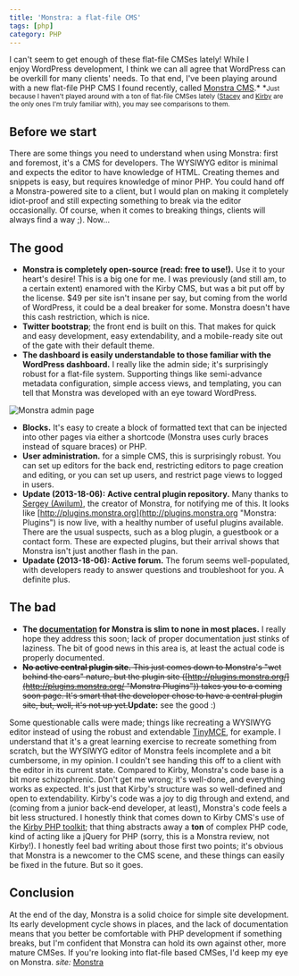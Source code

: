 ```yaml
---
title: 'Monstra: a flat-file CMS'
tags: [php]
category: PHP
---
```


I can't seem to get enough of these flat-file CMSes lately! While I enjoy WordPress development, I think we can all agree that WordPress can be overkill for many clients' needs. To that end, I've been playing around with a new flat-file PHP CMS I found recently, called [Monstra CMS](http://monstra.org/ "Monstra CMS").* *<small>Just because I haven't played around with a ton of flat-file CMSes lately ([Stacey](http://www.staceyapp.com/ "Stacey") and [Kirby](http://getkirby.com/ "Kirby") are the only ones I'm truly familiar with), you may see comparisons to them.</small>

## Before we start

There are some things you need to understand when using Monstra: first and foremost, it's a CMS for developers. The WYSIWYG editor is minimal and expects the editor to have knowledge of HTML. Creating themes and snippets is easy, but requires knowledge of minor PHP. You could hand off a Monstra-powered site to a client, but I would plan on making it completely idiot-proof and still expecting something to break via the editor occasionally. Of course, when it comes to breaking things, clients will always find a way ;). Now...

## The good

- **Monstra is completely open-source (read: free to use!).** Use it to your heart's desire! This is a big one for me. I was previously (and still am, to a certain extent) enamored with the Kirby CMS, but was a bit put off by the license. $49 per site isn't insane per say, but coming from the world of WordPress, it could be a deal breaker for some. Monstra doesn't have this cash restriction, which is nice.
- **Twitter bootstrap**; the front end is built on this. That makes for quick and easy development, easy extendability, and a mobile-ready site out of the gate with their default theme.
- **The dashboard is easily understandable to those familiar with the WordPress dashboard.** I really like the admin side; it's surprisingly robust for a flat-file system. Supporting things like semi-advance metadata configuration, simple access views, and templating, you can tell that Monstra was developed with an eye toward WordPress.

![Monstra admin page](http://res.cloudinary.com/dstrunk/image/upload/v1414083574/Screen-Shot-2013-04-16-at-09_59_15_f71rtz.png)

- **Blocks.** It's easy to create a block of formatted text that can be injected into other pages via either a shortcode (Monstra uses curly braces instead of square braces) or PHP.
- **User administration.** for a simple CMS, this is surprisingly robust. You can set up editors for the back end, restricting editors to page creation and editing, or you can set up users, and restrict page views to logged in users.
- **Update (2013-18-06):** **Active central plugin repository.** Many thanks to [Sergey (Awilum)](http://awilum.monstra.org/ "SERGEY ROMANENKO | Awilum"), the creator of Monstra, for notifying me of this. It looks like [http://plugins.monstra.org](http://plugins.monstra.org "Monstra: Plugins") is now live, with a healthy number of useful plugins available. There are the usual suspects, such as a blog plugin, a guestbook or a contact form. These are expected plugins, but their arrival shows that Monstra isn't just another flash in the pan.
- **Upadate (2013-18-06): Active forum.** The forum seems well-populated, with developers ready to answer questions and troubleshoot for you. A definite plus.

## The bad

- **The [documentation](http://monstra.org/documentation "Monstra documentation") for Monstra is slim to none in most places.** I really hope they address this soon; lack of proper documentation just stinks of laziness. The bit of good news in this area is, at least the actual code is properly documented.
- <del>**No active central plugin site.** This just comes down to Monstra's "wet behind the ears" nature, but the plugin site ([http://plugins.monstra.org/](http://plugins.monstra.org/ "Monstra Plugins")) takes you to a coming soon page. It's smart that the developer chose to have a central plugin site, but, well, it's not up yet.</del>**Update:** see the good :)

Some questionable calls were made; things like recreating a WYSIWYG editor instead of using the robust and extendable [TinyMCE](http://www.tinymce.com/ "Tiny MCE"), for example. I understand that it's a great learning exercise to recreate something from scratch, but the WYSIWYG editor of Monstra feels incomplete and a bit cumbersome, in my opinion. I couldn't see handing this off to a client with the editor in its current state. Compared to Kirby, Monstra's code base is a bit more schizophrenic. Don't get me wrong; it's well-done, and everything works as expected. It's just that Kirby's structure was so well-defined and open to extendability. Kirby's code was a joy to dig through and extend, and (coming from a junior back-end developer, at least), Monstra's code feels a bit less structured. I honestly think that comes down to Kirby CMS's use of the [Kirby PHP toolkit](http://toolkit.getkirby.com/ "Kirby Toolkit"); that thing abstracts away a **ton** of complex PHP code, kind of acting like a jQuery for PHP (sorry, this is a Monstra review, not Kirby!). I honestly feel bad writing about those first two points; it's obvious that Monstra is a newcomer to the CMS scene, and these things can easily be fixed in the future. But so it goes.

## Conclusion

At the end of the day, Monstra is a solid choice for simple site development. Its early development cycle shows in places, and the lack of documentation means that you better be comfortable with PHP development if something breaks, but I'm confident that Monstra can hold its own against other, more mature CMSes. If you're looking into flat-file based CMSes, I'd keep my eye on Monstra. *site:* [Monstra](http://monstra.org/ "Monstra")
